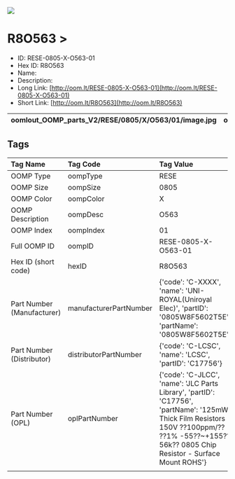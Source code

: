 


  
![][im]
# R8O563 > 

- ID: RESE-0805-X-O563-01
- Hex ID: R8O563
- Name: 
- Description: 
- Long Link: [http://oom.lt/RESE-0805-X-O563-01](http://oom.lt/RESE-0805-X-O563-01)
- Short Link: [http://oom.lt/R8O563](http://oom.lt/R8O563)
  

|oomlout_OOMP_parts_V2/RESE/0805/X/O563/01/image.jpg|oomlout_OOMP_parts_V2/RESE/0805/X/O563/01/image_BOTTOM.jpg|oomlout_OOMP_parts_V2/RESE/0805/X/O563/01/image_Re.jpg||
| :---: | :---: | :---: | :---: |

## Tags
  

|Tag Name|Tag Code|Tag Value|
| :--- | :--- | :--- |
|OOMP Type|oompType|RESE|
|OOMP Size|oompSize|0805|
|OOMP Color|oompColor|X|
|OOMP Description|oompDesc|O563|
|OOMP Index|oompIndex|01|
|Full OOMP ID|oompID|RESE-0805-X-O563-01|
|Hex ID (short code)|hexID|R8O563|
|Part Number (Manufacturer)|manufacturerPartNumber|{'code': 'C-XXXX', 'name': 'UNI-ROYAL(Uniroyal Elec)', 'partID': '0805W8F5602T5E', 'partName': '0805W8F5602T5E'}|
|Part Number (Distributor)|distributorPartNumber|{'code': 'C-LCSC', 'name': 'LCSC', 'partID': 'C17756'}|
|Part Number (OPL)|oplPartNumber|{'code': 'C-JLCC', 'name': 'JLC Parts Library', 'partID': 'C17756', 'partName': '125mW Thick Film Resistors 150V ??100ppm/?? ??1% -55??~+155?? 56k?? 0805  Chip Resistor - Surface Mount ROHS'}|
||||



[im]: oomlout_OOMP_parts_V2/RESE/0805/X/O563/01/image_450.jpg
